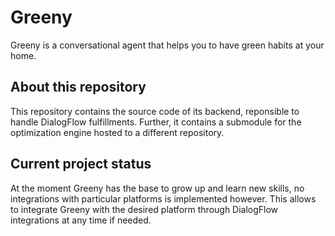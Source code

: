 # Greeny
Greeny is a conversational agent that helps you to have green habits at your home.

## About this repository
This repository contains the source code of its backend, reponsible to handle DialogFlow fulfillments.
Further, it contains a submodule for the optimization engine hosted to a different repository.

## Current project status
At the moment Greeny has the base to grow up and learn new skills, no integrations with particular platforms is implemented however. This allows to integrate Greeny with the desired platform through DialogFlow integrations at any time if needed.
